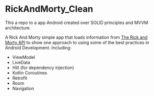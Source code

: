 # RickAndMorty_Clean
This a repo to a app Android created over SOLID principles and MVVM architecture.

A Rick And Morty simple app that loads information from [The Rick and Morty API](https://rickandmortyapi.com/) to show one approach to using some of the best practices in Android Development. Including:  
 * ViewModel
 * LiveData
 * Hilt (for dependency injection)
 * Kotlin Coroutines
 * Retrofit
 * Room
 * Navigation
